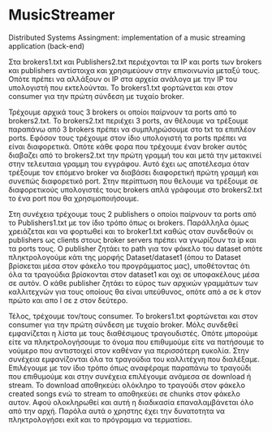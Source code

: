 # MusicStreamer
Distributed Systems Assingment: implementation of a music streaming application (back-end)

Στα brokers1.txt και Publishers2.txt περιέχονται τα IP και ports των brokers και publishers αντίστοιχα και χρησιμεύουν στην επικοινωνία μεταξύ τους.
Οπότε πρέπει να αλλάξουν οι IP στα αρχεία ανάλογα με την IP του υπολογιστή που εκτελούνται. Το brokers1.txt φορτώνεται και στον consumer για την πρώτη σύνδεση με τυχαίο broker.

Τρέχουμε αρχικά τους 3 brokers οι οποίοι παίρνουν τα ports από το brokers2.txt. Το brokers2.txt περιέχει 3 ports, αν θέλουμε να τρέξουμε παραπάνω από 3 brokers πρέπει να συμπληρώσουμε 
στο txt τα επιπλέον ports. Εφόσον τους τρέχουμε στον ίδιο υπολογιστή τα ports πρέπει να είναι διαφορετικά. Οπότε κάθε φορα που τρέχουμε έναν broker αυτός διαβαζει από το brokers2.txt
την πρώτη γραμμή του και μετά την μετακινεί στην τελευταια γραμμη του εγγράφου. Αυτό έχει ως αποτέλεσμα όταν τρέξουμε τον επόμενο broker να διαβάσει διαφορετική πρώτη γραμμή και συνεπώς
διαφορετικό port. Στην περίπτωση που θελουμε να τρέξουμε σε διαφορετικούς υπολογιστές τους brokers απλά γράφουμε στο brokers2.txt το ένα port που θα χρησιμοποιήσουμε.

Στη συνέχεια τρέχουμε τους 2 publishers ο οποίοι παίρνουν τα ports από το Publishers1.txt με τον ίδιο τρόπο όπως οι brokers. Παράλληλα όμως χρειάζεται και να φορτωθεί και το broker1.txt
καθώς οταν συνδεθούν οι publishers ως clients στους broker servers πρέπει να γνωρίζουν τα ip και τα ports τους.
Ο publisher ζητάει το path για τον φάκελο του dataset οπότε πληκτρολογούμε κάτι της μορφής Dataset/dataset1 (όπου το Dataset βρίσκεται μέσα στον φάκελο του προγράμματος μας), υποθέτοντας
ότι όλα τα τραγούδια βρίσκονται στον dataset1 και οχι σε υποφακέλους μέσα σε αυτόν. Ο κάθε publisher ζητάει το εύρος των αρχικών γραμμάτων των καλλιτεχνών για τους οποίους θα είναι 
υπεύθυνος, οπότε από a σε k στον πρώτο και απο l σε z στον δεύτερο.

Τέλος, τρέχουμε τον/τους consumer. Το brokers1.txt φορτώνεται και στον consumer για την πρώτη σύνδεση με τυχαίο broker. Μόλς συνδεθεί εμφανίζεται η λίστα με τους διαθέσιμους τραγουδιστές.
Οπότε μπορούμε είτε να πληκτρολογήσουμε το όνομα που επιθυμούμε είτε να πατήσουμε το νούμερο που αντιστοιχεί στον καθέναν για περισσότερη ευκολία. Στην συνέχεια εμφανίζονται όλα τα
τραγούδια του καλλιτέχνη που διαλέξαμε. Επιλέγουμε με τον ίδιο τρόπο όπως αναφέραμε παραπάνω το τραγούδι που επιθυμούμε και στην συνέχεια επιλέγουμε ανάμεσα σε download ή stream. To
download αποθηκεύει ολόκληρο το τραγούδι στον φάκελο created songs ενώ το stream το αποθηκεύει σε chunks στον φάκελο αυτον. Αφού ολοκληρωθεί και αυτή η διαδικασία επαναλαμβάνεται όλο από
την αρχή. Παρόλα αυτά ο χρηστης έχει την δυνατοτητα να πληκτρολογήσει exit και το πρόγραμμα να τερματίσει.


